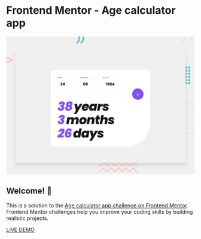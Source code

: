 # Frontend Mentor - Age calculator app

![Design preview for the Age calculator app coding challenge](./design/desktop-preview.jpg)

## Welcome! 👋

This is a solution to the [Age calculator app challenge on Frontend Mentor](https://www.frontendmentor.io/challenges/age-calculator-app-dF9DFFpj-Q). Frontend Mentor challenges help you improve your coding skills by building realistic projects.

[LIVE DEMO](https://ils01.github.io/age-calculator-app/)
